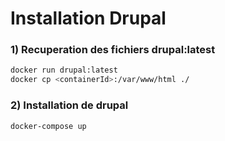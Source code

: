 # Installation Drupal

### 1) Recuperation des  fichiers drupal:latest

```bash
docker run drupal:latest
docker cp <containerId>:/var/www/html ./
```

### 2) Installation de drupal

```
docker-compose up
```
